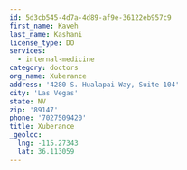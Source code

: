 ```yaml
---
id: 5d3cb545-4d7a-4d89-af9e-36122eb957c9
first_name: Kaveh
last_name: Kashani
license_type: DO
services:
  - internal-medicine
category: doctors
org_name: Xuberance
address: '4280 S. Hualapai Way, Suite 104'
city: 'Las Vegas'
state: NV
zip: '89147'
phone: '7027509420'
title: Xuberance
_geoloc:
  lng: -115.27343
  lat: 36.113059
---
```

